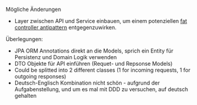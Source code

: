 Mögliche Änderungen

- Layer zwischen API und Service einbauen, um einem
  potenziellen [fat controller antipattern](https://github.com/user/repo/blob/branch/other_file.md) entgegenzuwirken.

Überlegungen:

- JPA ORM Annotations direkt an die Models, sprich ein Entity für Persistenz und Domain Logik verwenden
- DTO Objekte für API einführen (Requet- und Repsonse Models)
- Could be splitted into 2 different classes (1 for incoming requests, 1 for outgoing responses)
- Deutsch-Englisch Kombination nicht schön - aufgrund der Aufgabenstellung, und um es mal mit DDD zu versuchen, auf
  deutsch gehalten